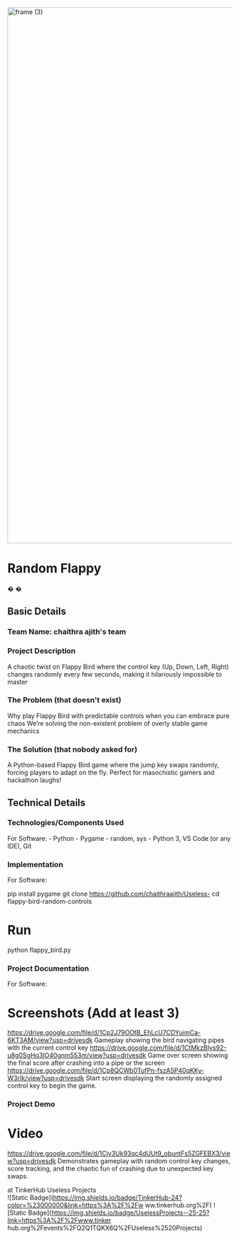 <img width="3188" height="1202" alt="frame (3)" 
src="https://github.com/user-attachments/assets/517ad8e9-ad22-457d-9538-a9e62d137cd7" /> 
# Random Flappy
�
�
 
## Basic Details 
### Team Name: chaithra ajith's team
### Project Description 
A chaotic twist on Flappy Bird where the control key (Up, Down, Left, Right) changes randomly every few seconds, making it hilariously impossible to master
### The Problem (that doesn't exist) 
Why play Flappy Bird with predictable controls when you can embrace pure chaos We’re solving the non-existent problem of overly stable game mechanics
### The Solution (that nobody asked for) 
A Python-based Flappy Bird game where the jump key swaps randomly, forcing players to adapt on the fly. Perfect for masochistic gamers and hackathon laughs!
## Technical Details 
### Technologies/Components Used 
For Software: - Python - Pygame - random, sys - Python 3, VS Code (or any IDE), Git

### Implementation 
For Software: 

pip install pygame
git clone https://github.com/chaithraajith/Useless-
cd flappy-bird-random-controls

# Run 

python flappy_bird.py
### Project Documentation 
For Software: 
# Screenshots (Add at least 3) 
https://drive.google.com/file/d/1Cp2J79OOtB_EhLcU7CDYuimCa-6KT3AM/view?usp=drivesdk
Gameplay showing the bird navigating pipes with the current control key
https://drive.google.com/file/d/1CtMkzBIys92-u8g0SgHq3IO40gnm553m/view?usp=drivesdk
Game over screen showing the final score after crashing into a pipe or the screen
https://drive.google.com/file/d/1Cp8QCWb0TufPn-fszA5P40qKKy-W3rIk/view?usp=drivesdk
Start screen displaying the randomly assigned control key to begin the game.

### Project Demo 
# Video 
https://drive.google.com/file/d/1Cjy3Uk93qc4dUUt9_obuntFs5ZGFEBX3/view?usp=drivesdk
Demonstrates gameplay with random control key changes, score tracking, and the chaotic fun of crashing due to unexpected key swaps.

 at TinkerHub Useless Projects  
![Static 
Badge](https://img.shields.io/badge/TinkerHub-24?color=%23000000&link=https%3A%2F%2Fw
 ww.tinkerhub.org%2F) 
![Static 
Badge](https://img.shields.io/badge/UselessProjects--25-25?link=https%3A%2F%2Fwww.tinker
 hub.org%2Fevents%2FQ2Q1TQKX6Q%2FUseless%2520Projects) 
